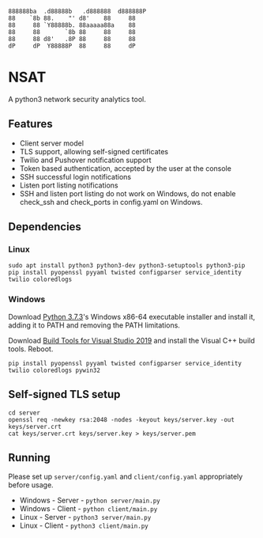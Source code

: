 ```
888888ba  .d88888b   .d888888  d888888P 
88    `8b 88.    "' d8'    88     88    
88     88 `Y88888b. 88aaaaa88a    88    
88     88       `8b 88     88     88    
88     88 d8'   .8P 88     88     88    
dP     dP  Y88888P  88     88     dP                                         
```

# NSAT
A python3 network security analytics tool.

## Features

* Client server model
* TLS support, allowing self-signed certificates
* Twilio and Pushover notification support
* Token based authentication, accepted by the user at the console
* SSH successful login notifications
* Listen port listing notifications
* SSH and listen port listing do not work on Windows, do not enable check_ssh and check_ports in config.yaml on Windows.

## Dependencies

### Linux
```
sudo apt install python3 python3-dev python3-setuptools python3-pip
pip install pyopenssl pyyaml twisted configparser service_identity twilio coloredlogs
```

### Windows
Download [Python 3.7.3](https://www.python.org/downloads/release/python-373/)'s Windows x86-64 executable installer and install it, adding it to PATH and removing the PATH limitations.

Download [Build Tools for Visual Studio 2019](https://visualstudio.microsoft.com/downloads/) and install the Visual C++ build tools. Reboot.

```
pip install pyopenssl pyyaml twisted configparser service_identity twilio coloredlogs pywin32
```

## Self-signed TLS setup
```
cd server
openssl req -newkey rsa:2048 -nodes -keyout keys/server.key -out keys/server.crt
cat keys/server.crt keys/server.key > keys/server.pem
```

## Running

Please set up `server/config.yaml` and `client/config.yaml` appropriately before usage.

* Windows - Server - `python server/main.py`
* Windows - Client - `python client/main.py`
* Linux - Server - `python3 server/main.py`
* Linux - Client - `python3 client/main.py`
